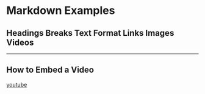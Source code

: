 # Markdown Examples
## Headings Breaks Text Format Links Images Videos
***

## How to Embed a Video

[youtube](http://www.youtube.com/embed/dQw4wgXcQ)









